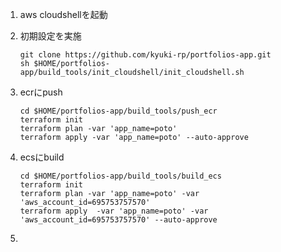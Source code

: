 1. aws cloudshellを起動  

1. 初期設定を実施
    ```
    git clone https://github.com/kyuki-rp/portfolios-app.git
    sh $HOME/portfolios-app/build_tools/init_cloudshell/init_cloudshell.sh
    ```

1. ecrにpush
    ```
    cd $HOME/portfolios-app/build_tools/push_ecr
    terraform init
    terraform plan -var 'app_name=poto'
    terraform apply -var 'app_name=poto' --auto-approve
    ```

1. ecsにbuild
    ```
    cd $HOME/portfolios-app/build_tools/build_ecs
    terraform init
    terraform plan -var 'app_name=poto' -var 'aws_account_id=695753757570'
    terraform apply  -var 'app_name=poto' -var 'aws_account_id=695753757570' --auto-approve
    ```

1. 